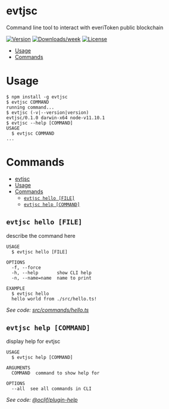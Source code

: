 evtjsc
======

Command line tool to interact with everiToken public blockchain

[![Version](https://img.shields.io/npm/v/evtjsc.svg)](https://npmjs.org/package/evtjsc)
[![Downloads/week](https://img.shields.io/npm/dw/evtjsc.svg)](https://npmjs.org/package/evtjsc)
[![License](https://img.shields.io/npm/l/evtjsc.svg)](https://github.com/geastwood/evtjsc/blob/master/package.json)

<!-- toc -->
* [Usage](#usage)
* [Commands](#commands)
<!-- tocstop -->
# Usage
<!-- usage -->
```sh-session
$ npm install -g evtjsc
$ evtjsc COMMAND
running command...
$ evtjsc (-v|--version|version)
evtjsc/0.1.0 darwin-x64 node-v11.10.1
$ evtjsc --help [COMMAND]
USAGE
  $ evtjsc COMMAND
...
```
<!-- usagestop -->
# Commands
<!-- commands -->
- [evtjsc](#evtjsc)
- [Usage](#usage)
- [Commands](#commands)
  - [`evtjsc hello [FILE]`](#evtjsc-hello-file)
  - [`evtjsc help [COMMAND]`](#evtjsc-help-command)

## `evtjsc hello [FILE]`

describe the command here

```
USAGE
  $ evtjsc hello [FILE]

OPTIONS
  -f, --force
  -h, --help       show CLI help
  -n, --name=name  name to print

EXAMPLE
  $ evtjsc hello
  hello world from ./src/hello.ts!
```

_See code: [src/commands/hello.ts](https://github.com/geastwood/evtjsc/blob/v0.1.0/src/commands/hello.ts)_

## `evtjsc help [COMMAND]`

display help for evtjsc

```
USAGE
  $ evtjsc help [COMMAND]

ARGUMENTS
  COMMAND  command to show help for

OPTIONS
  --all  see all commands in CLI
```

_See code: [@oclif/plugin-help](https://github.com/oclif/plugin-help/blob/v2.2.0/src/commands/help.ts)_
<!-- commandsstop -->
